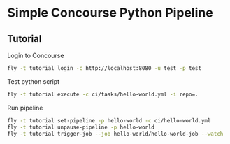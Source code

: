 # Simple Concourse Python Pipeline

## Tutorial

Login to Concourse

```sh
fly -t tutorial login -c http://localhost:8080 -u test -p test
```

Test python script

```sh
fly -t tutorial execute -c ci/tasks/hello-world.yml -i repo=.
```

Run pipeline

```sh
fly -t tutorial set-pipeline -p hello-world -c ci/hello-world.yml
fly -t tutorial unpause-pipeline -p hello-world
fly -t tutorial trigger-job --job hello-world/hello-world-job --watch
```
